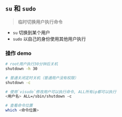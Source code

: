 ## `su` 和 `sudo`

> 临时切换用户执行命令

- `su` 切换到某个用户
- `sudo` 以自己的身份使用其他用户执行

### 操作 demo

```bash
# root用户执行30分钟后关机
shutdown -h 30

# 普通关闭定时关机（普通用户没有权限）
shutdown -c

# 使用`visudo`修改用户可以执行命令, ALL所有ip都可以执行
<用户名> ALL=/sbin/shutdown -c

# 查看命令位置
which <命令位置>
```
